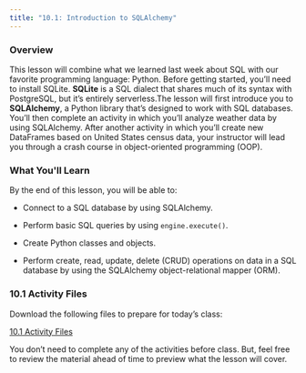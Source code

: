 ```yaml
---
title: "10.1: Introduction to SQLAlchemy"
---
```


<img style="display: none;" src="https://static.bc-edx.com/data/dl-1-2/m10/lms/img/banner.jpg" alt="lesson banner" />

### Overview

This lesson will combine what we learned last week about SQL with our favorite programming language: Python. Before getting started, you’ll need to install SQLite. **SQLite** is a SQL dialect that shares much of its syntax with PostgreSQL, but it’s entirely serverless.The lesson will first introduce you to **SQLAlchemy**, a Python library that’s designed to work with SQL databases. You’ll then complete an activity in which you’ll analyze weather data by using SQLAlchemy. After another activity in which you’ll create new DataFrames based on United States census data, your instructor will lead you through a crash course in object-oriented programming (OOP).

### What You'll Learn

By the end of this lesson, you will be able to:

* Connect to a SQL database by using SQLAlchemy.

* Perform basic SQL queries by using `engine.execute()`.

* Create Python classes and objects.

* Perform create, read, update, delete (CRUD) operations on data in a SQL database by using the SQLAlchemy object-relational mapper (ORM).

### 10.1 Activity Files

Download the following files to prepare for today’s class:

[10.1 Activity Files](https://static.bc-edx.com/data/dl-1-2/m10/lms/activities/Class_1_Activities.zip)

You don’t need to complete any of the activities before class. But, feel free to review the material ahead of time to preview what the lesson will cover.
